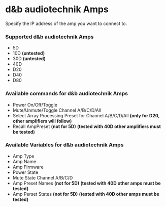 # d&b audiotechnik Amps

Specify the IP address of the amp you want to connect to.

### Supported d&b audiotechnik Amps

- 5D
- 10D **(untested)**
- 30D **(untested)**
- 40D
- D20
- D40
- D80

### Available commands for d&b audiotechnik Amps

- Power On/Off/Toggle
- Mute/Unmute/Toggle Channel A/B/C/D/All
- Select Array Processing Preset for Channel A/B/C/D/All **(only for D20, other amplifiers will follow)**
- Recall AmpPreset **(not for 5D)** **(tested with 40D other amplifiers must be tested)**

### Available Variables for d&b audiotechnik Amps

- Amp Type
- Amp Name
- Amp Firmware
- Power State
- Mute State Channel A/B/C/D
- Amp Preset Names **(not for 5D)** **(tested with 40D other amps must be tested)**
- Amp Perset States **(not for 5D)** **(tested with 40D other amps must be tested)**
